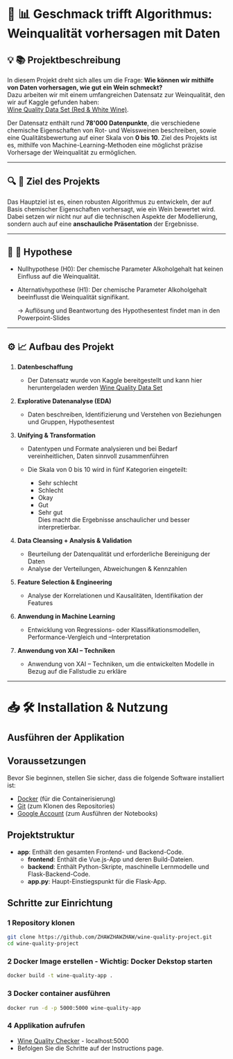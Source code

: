 # 🍷 📊 Geschmack trifft Algorithmus​: Weinqualität vorhersagen mit Daten

## 💡 📚 Projektbeschreibung

In diesem Projekt dreht sich alles um die Frage: **Wie können wir mithilfe von Daten vorhersagen, wie gut ein Wein schmeckt?**  
Dazu arbeiten wir mit einem umfangreichen Datensatz zur Weinqualität, den wir auf Kaggle gefunden haben:  
[Wine Quality Data Set (Red & White Wine)](https://www.kaggle.com/datasets/ruthgn/wine-quality-data-set-red-white-wine).

Der Datensatz enthält rund **78'000 Datenpunkte**, die verschiedene chemische Eigenschaften von Rot- und Weissweinen beschreiben, sowie eine Qualitätsbewertung auf einer Skala von **0 bis 10**. Ziel des Projekts ist es, mithilfe von Machine-Learning-Methoden eine möglichst präzise Vorhersage der Weinqualität zu ermöglichen.

---

## 🔍 🎯 Ziel des Projekts

Das Hauptziel ist es, einen robusten Algorithmus zu entwickeln, der auf Basis chemischer Eigenschaften vorhersagt, wie ein Wein bewertet wird. Dabei setzen wir nicht nur auf die technischen Aspekte der Modellierung, sondern auch auf eine **anschauliche Präsentation** der Ergebnisse.

---

## 🧪 🔮 Hypothese

- Nullhypothese (H0​): Der chemische Parameter Alkoholgehalt hat keinen Einfluss auf die Weinqualität.
- Alternativhypothese (H1​): Der chemische Parameter Alkoholgehalt beeinflusst die Weinqualität signifikant.

  -> Auflösung und Beantwortung des Hypothesentest findet man in den Powerpoint-Slides

---

## ⚙️ 📈 Aufbau des Projekt

1.  **Datenbeschaffung**
      - Der Datensatz wurde von Kaggle bereitgestellt und kann hier heruntergeladen werden [Wine Quality Data Set](https://www.kaggle.com/datasets/ruthgn/wine-quality-data-set-red-white-wine)

3.  **Explorative Datenanalyse (EDA)**

    - Daten beschreiben, Identifizierung und Verstehen von Beziehungen und Gruppen,
Hypothesentest

4.  **Unifying & Transformation**

    - Datentypen und Formate analysieren und bei Bedarf vereinheitlichen,
Daten sinnvoll zusammenführen

    - Die Skala von 0 bis 10 wird in fünf Kategorien eingeteilt:
      - Sehr schlecht
      - Schlecht
      - Okay
      - Gut
      - Sehr gut  
        Dies macht die Ergebnisse anschaulicher und besser interpretierbar.

5.  **Data Cleansing + Analysis & Validation**

    - Beurteilung der Datenqualität und erforderliche Bereinigung der Daten
    - Analyse der Verteilungen, Abweichungen & Kennzahlen

6.  **Feature Selection & Engineering**

    - Analyse der Korrelationen und Kausalitäten, Identifikation der Features

7.  **Anwendung in Machine Learning**

    - Entwicklung von Regressions- oder Klassifikationsmodellen,
Performance-Vergleich und –Interpretation

8.  **Anwendung von XAI – Techniken**

    - Anwendung von XAI – Techniken, um die entwickelten Modelle
in Bezug auf die Fallstudie zu erkläre

---
# 📥 🛠️ Installation & Nutzung
## Ausführen der Applikation

## Voraussetzungen

Bevor Sie beginnen, stellen Sie sicher, dass die folgende Software installiert ist:

- [Docker](https://www.docker.com/products/docker-desktop) (für die Containerisierung)
- [Git](https://git-scm.com/downloads) (zum Klonen des Repositories)
- [Google Account](https://gmail.com/) (zum Ausführen der Notebooks)

## Projektstruktur

- **app**: Enthält den gesamten Frontend- und Backend-Code.
  - **frontend**: Enthält die Vue.js-App und deren Build-Dateien.
  - **backend**: Enthält Python-Skripte, maschinelle Lernmodelle und Flask-Backend-Code.
  - **app.py**: Haupt-Einstiegspunkt für die Flask-App.

## Schritte zur Einrichtung

### 1 Repository klonen

```bash
git clone https://github.com/ZHAWZHAWZHAW/wine-quality-project.git
cd wine-quality-project
```

### 2 Docker Image erstellen - Wichtig: Docker Dekstop starten

```bash
docker build -t wine-quality-app .
```

### 3 Docker container ausführen

```bash
docker run -d -p 5000:5000 wine-quality-app
```

### 4 Applikation aufrufen

- [Wine Quality Checker](http://localhost:5000/) - localhost:5000
- Befolgen Sie die Schritte auf der Instructions page.
